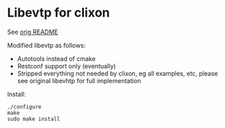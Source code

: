 # Libevtp for clixon

See [orig README](README.orig.md)

Modified libevtp as follows:

- Autotools instead of cmake
- Restconf support only (eventually)
- Stripped everything not needed by clixon, eg all examples, etc, please see original libevhtp for full implementation

Install:
```
./configure
make
sudo make install
```